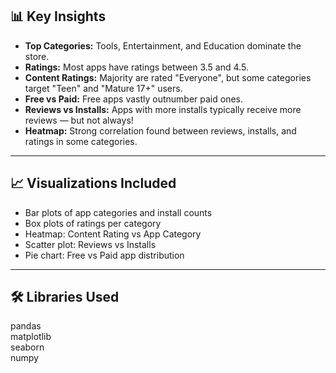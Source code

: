
## 📊 Key Insights

- **Top Categories:** Tools, Entertainment, and Education dominate the store.
- **Ratings:** Most apps have ratings between 3.5 and 4.5.
- **Content Ratings:** Majority are rated "Everyone", but some categories target "Teen" and "Mature 17+" users.
- **Free vs Paid:** Free apps vastly outnumber paid ones.
- **Reviews vs Installs:** Apps with more installs typically receive more reviews — but not always!
- **Heatmap:** Strong correlation found between reviews, installs, and ratings in some categories.

---

## 📈 Visualizations Included

- Bar plots of app categories and install counts
- Box plots of ratings per category
- Heatmap: Content Rating vs App Category
- Scatter plot: Reviews vs Installs
- Pie chart: Free vs Paid app distribution

---

## 🛠️ Libraries Used

pandas  
matplotlib  
seaborn  
numpy  
